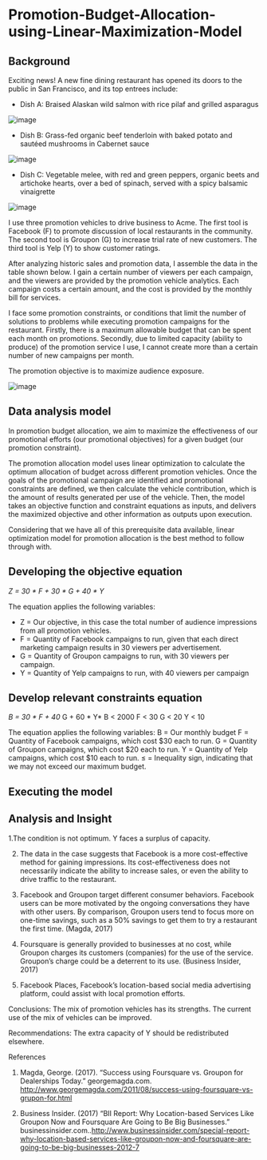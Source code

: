 # Promotion-Budget-Allocation-using-Linear-Maximization-Model

## Background 

Exciting news! A new fine dining restaurant has opened its doors to the public in San Francisco, and its top entrees include:
- Dish A: Braised Alaskan wild salmon with rice pilaf and grilled asparagus

![image](https://github.com/apoorvadudani/Promotion-Budget-Allocation-using-Linear-Maximization-Model/assets/113878059/13d7d395-3ad5-4283-979a-7b20d68752ac)

- Dish B: Grass-fed organic beef tenderloin with baked potato and sautéed mushrooms in Cabernet sauce

![image](https://github.com/apoorvadudani/Promotion-Budget-Allocation-using-Linear-Maximization-Model/assets/113878059/916f4780-45b9-4110-9179-494783bede73)

- Dish C: Vegetable melee, with red and green peppers, organic beets and artichoke hearts, over a bed of spinach, served with a spicy balsamic vinaigrette

![image](https://github.com/apoorvadudani/Promotion-Budget-Allocation-using-Linear-Maximization-Model/assets/113878059/ba269b24-adea-4a96-a4e8-f4798e0eeddc)

I use three promotion vehicles to drive business to Acme. The first tool is Facebook (F) to promote discussion of local restaurants in the community. The second tool is Groupon (G) to increase trial rate of new customers. The third tool is Yelp (Y) to show customer ratings.

After analyzing historic sales and promotion data, I assemble the data in the table shown below. I gain a certain number of viewers per each campaign, and the viewers are provided by the promotion vehicle analytics. Each campaign costs a certain amount, and the cost is provided by the monthly bill for services. 

I face some promotion constraints, or conditions that limit the number of solutions to problems while executing promotion campaigns for the restaurant. Firstly, there is a maximum allowable budget that can be spent each month on promotions. Secondly, due to limited capacity (ability to produce) of the promotion service I use, I cannot create more than a certain number of new campaigns per month.

The promotion objective is to maximize audience exposure.

![image](https://user-images.githubusercontent.com/113878059/228691973-9b0a4042-3c4d-46e5-84fc-7c491030c8d8.png)

## Data analysis model

In promotion budget allocation, we aim to maximize the effectiveness of our promotional efforts (our promotional objectives) for a given budget (our promotion constraint). 

The promotion allocation model uses linear optimization to calculate the optimum allocation of budget across different promotion vehicles. Once the goals of the promotional campaign are identified and promotional constraints are defined, we then calculate the vehicle contribution, which is the amount of results generated per use of the vehicle. Then, the model takes an objective function and constraint equations as inputs, and delivers the maximized objective and other information as outputs upon execution.

Considering that we have all of this prerequisite data available, linear optimization model for promotion allocation is the best method to follow through with.

## Developing the objective equation

*Z = 30 * F + 30 * G + 40 * Y*

The equation applies the following variables:
- Z = Our objective, in this case the total number of audience impressions from all promotion vehicles.
- F = Quantity of Facebook campaigns to run, given that each direct marketing campaign results in 30 viewers per advertisement. 
- G = Quantity of Groupon campaigns to run, with 30 viewers per campaign.  
- Y = Quantity of Yelp campaigns to run, with 40 viewers per campaign

## Develop relevant constraints equation

*B = 30 * F + 40* G + 60 * Y*
B < 2000
F < 30
G < 20
Y < 10

The equation applies the following variables:
B = Our monthly budget
F = Quantity of Facebook campaigns, which cost $30 each to run.
G = Quantity of Groupon campaigns, which cost $20 each to run.
Y = Quantity of Yelp campaigns, which cost $10 each to run.
≤ = Inequality sign, indicating that we may not exceed our maximum budget.

## Executing the model

## Analysis and Insight

1.The condition is not optimum. Y faces a surplus of capacity. 

2. The data in the case suggests that Facebook is a more cost-effective method for gaining impressions. Its cost-effectiveness does not necessarily indicate the ability to increase sales, or even the ability to drive traffic to the restaurant. 

3. Facebook and Groupon target different consumer behaviors. Facebook users can be more motivated by the ongoing conversations they have with other users. By comparison, Groupon users tend to focus more on one-time savings, such as a 50% savings to get them to try a restaurant the first time. (Magda, 2017)

3. Foursquare is generally provided to businesses at no cost, while Groupon charges its customers (companies) for the use of the service. Groupon’s charge could be a deterrent to its use. (Business Insider, 2017)

4. Facebook Places, Facebook’s location-based social media advertising platform, could assist with local promotion efforts.


Conclusions: 
The mix of promotion vehicles has its strengths. 
The current use of the mix of vehicles can be improved.

Recommendations:
The extra capacity of Y should be redistributed elsewhere.

References

1. Magda, George. (2017). “Success using Foursquare vs. Groupon for Dealerships Today.” georgemagda.com. http://www.georgemagda.com/2011/08/success-using-foursquare-vs-grupon-for.html

2. Business Insider. (2017) “BII Report: Why Location-based Services Like Groupon Now and Foursquare Are Going to Be Big Businesses.” businessinsider.com..http://www.businessinsider.com/special-report-why-location-based-services-like-groupon-now-and-foursquare-are-going-to-be-big-businesses-2012-7
